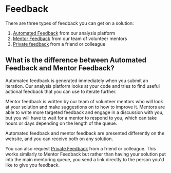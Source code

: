 # Feedback

There are three types of feedback you can get on a solution:

1. [Automated Feedback](/docs/using/feedback/automated) from our analysis platform
2. [Mentor Feedback](/docs/using/feedback/mentor) from our team of volunteer mentors
3. [Private feedback](/docs/using/feedback/private) from a friend or colleague

## What is the difference between Automated Feedback and Mentor Feedback?

Automated feedback is generated immediately when you submit an iteration.
Our analysis platform looks at your code and tries to find useful actional feedback that you can use to iterate further.

Mentor feedback is written by our team of volunteer mentors who will look at your solution and make suggestions on to how to improve it.
Mentors are able to write more targeted feedback and engage in a discussion with you, but you will have to wait for a mentor to respond to you, which can take hours or days depending on the length of the queue.

Automated feedback and mentor feedback are presented differently on the website, and you can receive both on any solution.

You can also request [Private Feedback](/docs/using/feedback/private) from a friend or colleague.
This works similarly to Mentor Feedback but rather than having your solution put into the main mentoring queue, you send a link directly to the person you'd like to give you feedback.
